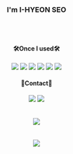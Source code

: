 <div align="center">
  <h3>I'm I-HYEON SEO</h3>
  </br>
  </br>
  <div>
    <h4>🛠️Once I used🛠️</h4>
    <img src="https://img.shields.io/badge/Python-3766AB?style=flat-square&logo=Python&logoColor=white"/>
    <img src="https://img.shields.io/badge/JavaScript-F7DF1E?style=flat-square&logo=javascript&logoColor=black"/>
    <img src="https://img.shields.io/badge/Node.js-339933?style=flat-square&logo=nodedotjs&logoColor=white"/>
    <img src="https://img.shields.io/badge/React-61DAFB?style=flat-square&logo=React&logoColor=white"/>
    <img src="https://img.shields.io/badge/Django-092E20?style=flat-square&logo=Django&logoColor=white"/>
    <img src="https://img.shields.io/badge/Vue.js-4FC08D?style=flat-square&logo=Vue.js&logoColor=white"/>
  </div>
  <div>
    <h4>🙂Contact🙂</h4>   
    <a href="https://spacegg.tistory.com/"><img src="https://img.shields.io/badge/tistory-FF6000?style=flat-square&logo=Tistory&logoColor=white&link=https://spacegg.tistory.com/"/></a>
    <a href="https://www.instagram.com/ssafycial_9reat/"><img src="https://img.shields.io/badge/instagram-E4405F?style=flat-square&logo=Instagram&logoColor=white&link=https://www.instagram.com/ssafycial_9reat/"/></a>
  </div>  
  </br>
  </br>
   <div>
    <img src="https://github-readme-stats.vercel.app/api/top-langs/?username=I-HYEON&layout=compact&theme=tokyonight"/>
  </div>
  </br>
  </br>
  <div>
    <img src="https://github-readme-stats.vercel.app/api?username=I-HYEON&show_icons=true&theme=tokyonight"/>
  </div>
</div>


